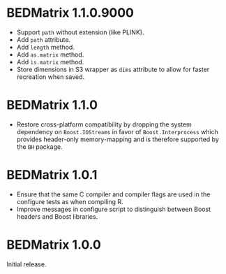 # BEDMatrix 1.1.0.9000

* Support `path` without extension (like PLINK).
* Add `path` attribute.
* Add `length` method.
* Add `as.matrix` method.
* Add `is.matrix` method.
* Store dimensions in S3 wrapper as `dims` attribute to allow for faster recreation when saved.

# BEDMatrix 1.1.0

* Restore cross-platform compatibility by dropping the system dependency on
  `Boost.IOStreams` in favor of `Boost.Interprocess` which provides header-only
  memory-mapping and is therefore supported by the `BH` package.

# BEDMatrix 1.0.1

* Ensure that the same C compiler and compiler flags are used in the configure
  tests as when compiling R.
* Improve messages in configure script to distinguish between Boost headers and
  Boost libraries.

# BEDMatrix 1.0.0

Initial release.
